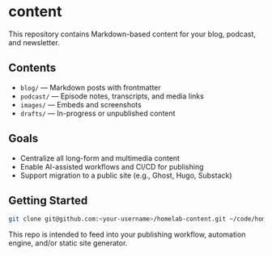 # content

This repository contains Markdown-based content for your blog, podcast, and newsletter.

## Contents

- `blog/` — Markdown posts with frontmatter
- `podcast/` — Episode notes, transcripts, and media links
- `images/` — Embeds and screenshots
- `drafts/` — In-progress or unpublished content

## Goals

- Centralize all long-form and multimedia content
- Enable AI-assisted workflows and CI/CD for publishing
- Support migration to a public site (e.g., Ghost, Hugo, Substack)

## Getting Started

```bash
git clone git@github.com:<your-username>/homelab-content.git ~/code/homelab/content
```

This repo is intended to feed into your publishing workflow, automation engine, and/or static site generator.
